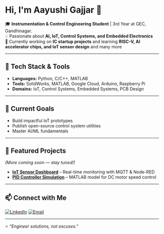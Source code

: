 # Hi, I'm Aayushi Gajjar 👋

🎓 **Instrumentation & Control Engineering Student** | 3rd Year at GEC, Gandhinagar.  
💡 Passionate about **AI, IoT, Control Systems, and Embedded Electronics**  
🚀 Currently working on **IC startup projects** and learning **RISC-V, AI accelerator chips, and IoT sensor design** and many more

---

## 🔧 Tech Stack & Tools
- **Languages:** Python, C/C++, MATLAB  
- **Tools:** SolidWorks, MATLAB, Google Cloud, Arduino, Raspberry Pi  
- **Domains:** IoT, Control Systems, Embedded Systems, PCB Design  

---

## 📌 Current Goals
- Build impactful IoT prototypes  
- Publish open-source control system utilities  
- Master AI/ML fundamentals  

---

## 📂 Featured Projects
*(More coming soon — stay tuned!)*  
- **[IoT Sensor Dashboard](#)** – Real-time monitoring with MQTT & Node-RED  
- **[PID Controller Simulation](#)** – MATLAB model for DC motor speed control  

---

## 📫 Connect with Me
[![LinkedIn](https://img.shields.io/badge/LinkedIn-blue?logo=linkedin)](https://www.linkedin.com/in/aayushi-gajjar-2b42b9289)
[![Email](https://img.shields.io/badge/Email-Contact%20Me-green)](iugajjar2006@gmail.com)

---
⭐ *“Engineer solutions, not excuses.”*
